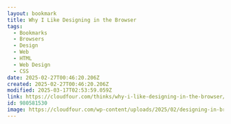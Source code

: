 ```yaml
---
layout: bookmark
title: Why I Like Designing in the Browser
tags:
  - Bookmarks
  - Browsers
  - Design
  - Web
  - HTML
  - Web Design
  - CSS
date: 2025-02-27T00:46:20.206Z
created: 2025-02-27T00:46:20.206Z
modified: 2025-03-17T02:53:59.059Z
link: https://cloudfour.com/thinks/why-i-like-designing-in-the-browser/
id: 980581530
image: https://cloudfour.com/wp-content/uploads/2025/02/designing-in-browser-feature-r2-1200x0-c-default.png
---
```

